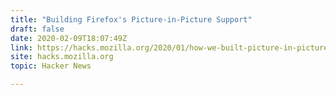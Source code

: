 ```yaml
---
title: "Building Firefox's Picture-in-Picture Support"
draft: false
date: 2020-02-09T18:07:49Z
link: https://hacks.mozilla.org/2020/01/how-we-built-picture-in-picture-in-firefox-desktop/?utm_medium=RSS&utm_source=hune
site: hacks.mozilla.org
topic: Hacker News  

---
```

